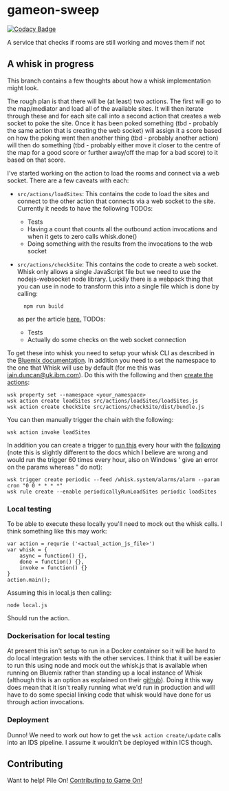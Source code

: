 # gameon-sweep

[![Codacy Badge](https://api.codacy.com/project/badge/grade/f803378b8e5c4bb29dd18789aab78c18)](https://www.codacy.com/app/gameontext/gameon-sweep)

A service that checks if rooms are still working and moves them if not

## A whisk in progress

This branch contains a few thoughts about how a whisk implementation might look.

The rough plan is that there will be (at least) two actions.  The first will go to the map/mediator and load all of the available sites.  It will then iterate through these and for each site call into a second action that creates a web socket to poke the site.  Once it has been poked something (tbd - probably the same action that is creating the web socket) will assign it a score based on how the poking went then another thing (tbd - probably another action) will then do something (tbd - probably either move it closer to the centre of the map for a good score or further away/off the map for a bad score) to it based on that score.

I've started working on the action to load the rooms and connect via a web socket.  There are a few caveats with each:

* `src/actions/loadSites`: This contains the code to load the sites and connect to the other action that connects via a web socket to the site.  Currently it needs to have the following TODOs:
  * Tests
  * Having a count that counts all the outbound action invocations and when it gets to zero calls whisk.done()
  * Doing something with the results from the invocations to the web socket
* `src/actions/checkSite`: This contains the code to create a web socket.  Whisk only allows a single JavaScript file but we need to use the nodejs-websocket node library.  Luckily there is a webpack thing that you can use in node to transform this into a single file which is done by calling:

        npm run build

   as per the article [here.](https://developer.ibm.com/openwhisk/2016/03/17/bundling-openwhisk-actions-with-webpack/)  TODOs:
  * Tests
  * Actually do some checks on the web socket connection
  
To get these into whisk you need to setup your whisk CLI as described in the [Bluemix documentation](https://new-console.ng.bluemix.net/openwhisk/cli).  In addition you need to set the namespace to the one that Whisk will use by default (for me this was iain.duncan@uk.ibm.com).  Do this with the following and then [create the actions](https://new-console.ng.bluemix.net/docs/openwhisk/openwhisk_actions.html#openwhisk_create_action_js):

    wsk property set --namespace <your_namespace>
    wsk action create loadSites src/actions/loadSites/loadSites.js
    wsk action create checkSite src/actions/checkSite/dist/bundle.js

You can then manually trigger the chain with the following:

    wsk action invoke loadSites

In addition you can create a trigger to [run this](https://new-console.ng.bluemix.net/docs/openwhisk/openwhisk_triggers_rules.html#openwhisk_rules) every hour with the [following](https://new-console.ng.bluemix.net/docs/openwhisk/openwhisk_catalog.html#openwhisk_catalog_alarm) (note this is slightly different to the docs which I believe are wrong and would run the trigger 60 times every hour, also on Windows ' give an error on the params whereas " do not):

    wsk trigger create periodic --feed /whisk.system/alarms/alarm --param cron "0 0 * * * *"
    wsk rule create --enable periodicallyRunLoadSites periodic loadSites

### Local testing

To be able to execute these locally you'll need to mock out the whisk calls.  I think something like this may work:

    var action = requrie ('<actual_action_js_file>')
    var whisk = {
        async = function() {},
        done = function() {},
        invoke = function() {}
    }
    action.main();

Assuming this in local.js then calling:

    node local.js

Should run the action.

### Dockerisation for local testing

At present this isn't setup to run in a Docker container so it will be hard to do local integration tests with the other services.  I think that it will be easier to run this using node and mock out the whisk.js that is available when running on Bluemix rather than standing up a local instance of Whisk (although this is an option as explained on their [github](https://github.com/openwhisk/openwhisk)).  Doing it this way does mean that it isn't really running what we'd run in production and will have to do some special linking code that whisk would have done for us through action invocations.

### Deployment

Dunno!  We need to work out how to get the `wsk action create/update` calls into an IDS pipeline.  I assume it wouldn't be deployed within ICS though.

## Contributing

Want to help! Pile On! 
[Contributing to Game On!](https://github.com/gameontext/gameon/blob/master/CONTRIBUTING.md)
